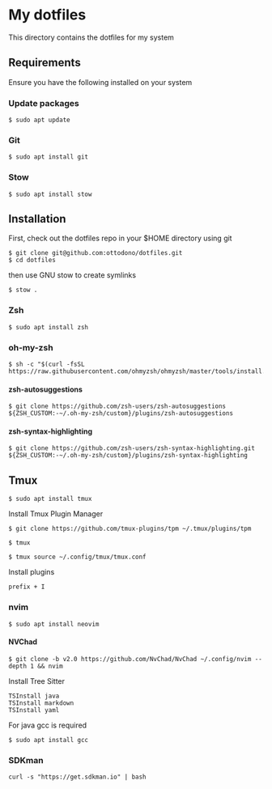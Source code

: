 # My dotfiles

This directory contains the dotfiles for my system

## Requirements

Ensure you have the following installed on your system

### Update packages

```
$ sudo apt update
```

### Git

```
$ sudo apt install git
```

### Stow

```
$ sudo apt install stow
```

## Installation

First, check out the dotfiles repo in your $HOME directory using git

```
$ git clone git@github.com:ottodono/dotfiles.git
$ cd dotfiles
```

then use GNU stow to create symlinks

```
$ stow .
```

### Zsh

```
$ sudo apt install zsh
```

### oh-my-zsh
```
$ sh -c "$(curl -fsSL https://raw.githubusercontent.com/ohmyzsh/ohmyzsh/master/tools/install.sh)"
```

#### zsh-autosuggestions
```
$ git clone https://github.com/zsh-users/zsh-autosuggestions ${ZSH_CUSTOM:-~/.oh-my-zsh/custom}/plugins/zsh-autosuggestions
```

#### zsh-syntax-highlighting
```
$ git clone https://github.com/zsh-users/zsh-syntax-highlighting.git ${ZSH_CUSTOM:-~/.oh-my-zsh/custom}/plugins/zsh-syntax-highlighting
```

## Tmux
```
$ sudo apt install tmux
```

Install Tmux Plugin Manager
```
$ git clone https://github.com/tmux-plugins/tpm ~/.tmux/plugins/tpm
```

```
$ tmux
```

```
$ tmux source ~/.config/tmux/tmux.conf
```

Install plugins

```
prefix + I
```

### nvim

```
$ sudo apt install neovim
```

#### NVChad

```
$ git clone -b v2.0 https://github.com/NvChad/NvChad ~/.config/nvim --depth 1 && nvim
```

Install Tree Sitter

```
TSInstall java
TSInstall markdown
TSInstall yaml
```

For java gcc is required

```
$ sudo apt install gcc
```

### SDKman

```
curl -s "https://get.sdkman.io" | bash

```

